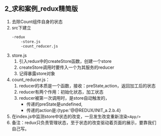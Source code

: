 ## 2_求和案例_redux精简版
1. 去除Count组件自身的状态
2. src下建立
    ```bash
    -redux
        -store.js
        -count_reducer.js
    ```
3. store.js
    1. 引入redux中的createStore函数，创建一个store
    2. createStore调用时要传入一个为其服务的reducer
    3. 记得暴露store对象
4. count_reducer.js：
    1. reducer的本质是一个函数，接收：preState,action，返回加工后的状态
    2. reducer有两个作用：初始化状态，加工状态
    3. reducer被第一次调用时，是store自动触发的，
        - 传递的preState是undefined,
        - 传递的action是:{type:'@@REDUX/INIT_a.2.b.4}
5. 在index.js中监测store中状态的改变，一旦发生改变重新渲染`<App/>`
6. 备注：redux只负责管理状态，至于状态的改变驱动着页面的展示，要靠我们自己写。